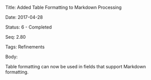 Title:  Added Table Formatting to Markdown Processing

Date:   2017-04-28

Status: 6 - Completed

Seq:    2.80

Tags:   Refinements

Body:   
 
Table formatting can now be used in fields that support Markdown formatting. 


